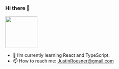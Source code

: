 ### Hi there 👋
<img src="https://media0.giphy.com/media/o0vwzuFwCGAFO/giphy.gif?cid=ecf05e47pzjltz0x5td28wbv2a8hij1bubzrtr5vt17gd2sl&rid=giphy.gif&ct=g" width="100" height="100" />

- 🌱 I’m currently learning React and TypeScript.
- 📫 How to reach me: JustinRoesner@gmail.com
